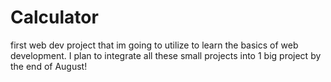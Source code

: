 # Calculator
 first web dev project that im going to utilize to learn the basics of web development. I plan to integrate all these small projects into 1 big project by the end of August!
